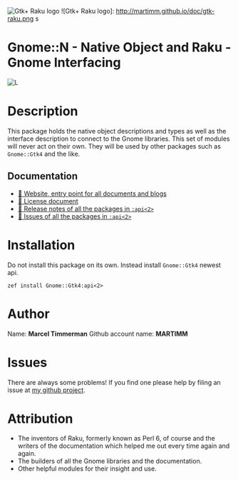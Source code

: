 ![Gtk+ Raku logo][logo]
![Gtk+ Raku logo]: http://martimm.github.io/doc/gtk-raku.png
s

# Gnome::N - Native Object and Raku - Gnome Interfacing

![L][license-svg]

[license-svg]: http://martimm.github.io/label/License-label.svg
[licence-lnk]: http://www.perlfoundation.org/artistic_license_2_0


# Description

This package holds the native object descriptions and types as well as the interface description to connect to the Gnome libraries. This set of modules will never act on their own. They will be used by other packages such as `Gnome::Gtk4` and the like.


## Documentation
* [ 🔗 Website, entry point for all documents and blogs](https://martimm.github.io/)
* [ 🔗 License document][licence-lnk]
* [ 🔗 Release notes of all the packages in `:api<2>`][changes]
* [ 🔗 Issues of all the packages in `:api<2>`][issues]


# Installation
Do not install this package on its own. Instead install `Gnome::Gtk4` newest api.

`zef install Gnome::Gtk4:api<2>`


# Author

Name: **Marcel Timmerman**
Github account name: **MARTIMM**


# Issues

There are always some problems! If you find one please help by filing an issue at [my github project][issues].


# Attribution

* The inventors of Raku, formerly known as Perl 6, of course and the writers of the documentation which helped me out every time again and again.
* The builders of all the Gnome libraries and the documentation.
* Other helpful modules for their insight and use.


[//]: # (---- [refs] ----------------------------------------------------------)
[changes]: https://github.com/MARTIMM/gnome-source-skim-tool/blob/main/CHANGES.md
[logo]: http://martimm.github.io/label/gtk-raku.png
[issues]: https://github.com/MARTIMM/gnome-source-skim-tool/issues



[//]: # (https://nbviewer.jupyter.org/github/MARTIMM/gtk-v3/blob/master/doc/GObject.pdf)
[//]: # (Pod documentation rendered with)
[//]: # (pod-render.pl6 --pdf --g=MARTIMM/gtk-v3 lib)
